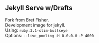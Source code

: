 ## Jekyll Serve w/Drafts
Fork from Bret Fisher. <br>
Development image for jekyll. <br>
Using:
`ruby:3.1-slim-bullseye` <br>
Options:
`--live_pooling`
`-H 0.0.0.0`
`-P 4000`